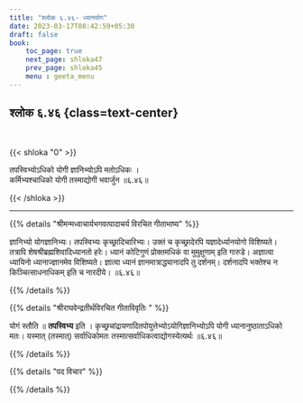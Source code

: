 ```yaml
---
title: "श्लोक ६.४६- ध्यानयोग"
date: 2023-03-17T08:42:59+05:30
draft: false
book:
    toc_page: true
    next_page: shloka47
    prev_page: shloka45
    menu : geeta_menu
---
```




## श्लोक ६.४६ {class=text-center}

<br/>

{{< shloka  "0"  >}}

तपस्विभ्योऽधिको योगी ज्ञानिभ्योऽपि मतोऽधिकः ।  
कर्मिभ्यश्चाधिको योगी तस्माद्योगी भवार्जुन ॥६.४६॥

{{< /shloka >}}

---


{{% details "श्रीमन्मध्वाचार्यभगवत्पादाचर्य विरचित  गीताभाष्य" %}}

ज्ञानिभ्यो योगज्ञानिभ्यः। तपस्विभ्यः कृच्छ्रादिचारिभ्यः। 
उक्तं च कृच्छ्रादेरपि यज्ञादेर्ध्यानयोगो विशिष्यते। 
तत्रापि शेषश्रीब्रह्मशिवादिध्यानतो हरेः। 
ध्यानं कोटिगुणं प्रोक्तमधिकं वा मुमुक्षुणाम् इति गारुडे।
अज्ञात्वा ध्यायिनो ध्यानाज्ज्ञानमेव विशिष्यते। 
ज्ञात्वा ध्यानं ज्ञानमात्राद्ध्यानादपि तु दर्शनम्। 
दर्शनादपि भक्तेश्च न किञ्चित्साधनाधिकम् इति च नारदीये। ॥६.४६॥

{{% /details %}}



{{% details "श्रीराघवेन्द्रतीर्थविरचित गीताविवृतिः " %}}

योगं स्तौति ॥ **तपस्विभ्य** इति । 
कृच्छ्रचांद्रायणादितपोयुत्तेभ्योऽयोगिज्ञानिभ्योऽपि योगी ध्यानानुष्ठाताऽधिको मतः।
यस्मात्‌ (तस्मात्‌) सर्वाधिकोमतः तस्मात्सर्वाधिकत्वाद्योगस्येत्यर्थः ॥६.४६॥

{{% /details %}}



{{% details "पद विचार" %}}


{{% /details %}}
